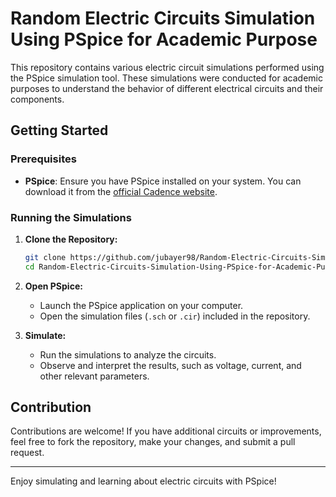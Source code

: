 # Random Electric Circuits Simulation Using PSpice for Academic Purpose

This repository contains various electric circuit simulations performed using the PSpice simulation tool. These simulations were conducted for academic purposes to understand the behavior of different electrical circuits and their components.

## Getting Started

### Prerequisites

- **PSpice**: Ensure you have PSpice installed on your system. You can download it from the [official Cadence website](https://www.cadence.com/content/cadence-www/global/en_US/home/tools/orcad-pspice-designer/pspice-technology.html).

### Running the Simulations

1. **Clone the Repository:**
   ```bash
   git clone https://github.com/jubayer98/Random-Electric-Circuits-Simulation-Using-PSpice-for-Academic-Purpose.git
   cd Random-Electric-Circuits-Simulation-Using-PSpice-for-Academic-Purpose
   ```

2. **Open PSpice:**
   - Launch the PSpice application on your computer.
   - Open the simulation files (`.sch` or `.cir`) included in the repository.

3. **Simulate:**
   - Run the simulations to analyze the circuits.
   - Observe and interpret the results, such as voltage, current, and other relevant parameters.

## Contribution

Contributions are welcome! If you have additional circuits or improvements, feel free to fork the repository, make your changes, and submit a pull request.

---

Enjoy simulating and learning about electric circuits with PSpice!
